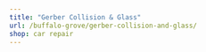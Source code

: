```yaml
---
title: "Gerber Collision & Glass"
url: /buffalo-grove/gerber-collision-and-glass/
shop: car repair
---
```

